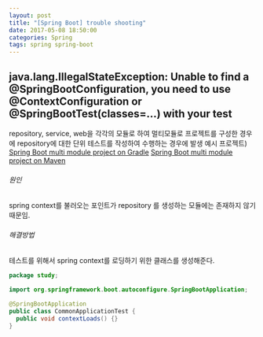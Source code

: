 ```yaml
---
layout: post
title: "[Spring Boot] trouble shooting"
date: 2017-05-08 18:50:00
categories: Spring
tags: spring spring-boot
---
```


## java.lang.IllegalStateException: Unable to find a @SpringBootConfiguration, you need to use @ContextConfiguration or @SpringBootTest(classes=...) with your test
repository, service, web을 각각의 모듈로 하여 멀티모듈로 프로젝트를 구성한 경우에 repository에 대한 단위 테스트를 작성하여 수행하는 경우에 발생
예시 프로젝트)
[Spring Boot multi module project on Gradle](https://gloriajun.github.io/spring/2017/04/11/spring-multi-module-gradle.html)
[Spring Boot multi module project on Maven](https://gloriajun.github.io/spring/2017/04/06/spring-multi-module-maven.html)

###### 원인
spring context를 불러오는 포인트가 repository 를 생성하는 모듈에는 존재하지 않기 때문임.

###### 해결방법
테스트를 위해서 spring context를 로딩하기 위한 클래스를 생성해준다.
```java
package study;

import org.springframework.boot.autoconfigure.SpringBootApplication;

@SpringBootApplication
public class CommonApplicationTest {
  public void contextLoads() {}
}
```
